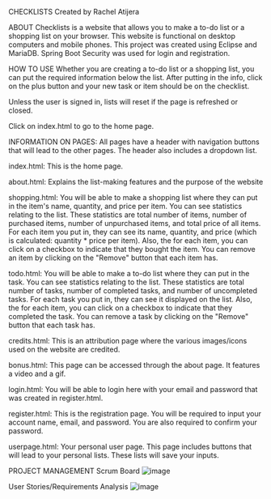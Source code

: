 CHECKLISTS
Created by Rachel Atijera

ABOUT
Checklists is a website that allows you to make a to-do list or a shopping list on your browser. This website is functional on desktop
computers and mobile phones. This project was created using Eclipse and MariaDB. Spring Boot Security was used for login and registration.
              
HOW TO USE
Whether you are creating a to-do list or a shopping list, you can put the required information below the list. 
After putting in the info, click on the plus button and your new task or item should be on the checklist.

Unless the user is signed in, lists will reset if the page is refreshed or closed.

Click on index.html to go to the home page.

INFORMATION ON PAGES:
All pages have a header with navigation buttons that will lead to the other pages. The header also includes a dropdown list.

index.html: This is the home page.

about.html: Explains the list-making features and the purpose of the website

shopping.html: You will be able to make a shopping list where they can put in the item's name, quantity, and price per item. You can see statistics relating to the list. 
These statistics are total number of items, number of purchased items,
number of unpurchased items, and total price of all items. For each item you put in, they can see its name, quantity, and price (which is
calculated: quantity * price per item). Also, the for each item, you can click on a checkbox to indicate that they bought the item. You can remove an item
by clicking on the "Remove" button that each item has. 

todo.html: You will be able to make a to-do list where they can put in the task. You can see statistics relating to the list. 
These statistics are total number of tasks, number of completed tasks, and number of uncompleted tasks. For each task you put in, they
can see it displayed on the list. Also, the for each item, you can click on a checkbox to indicate that they completed the task. You can remove a task
by clicking on the "Remove" button that each task has. 

credits.html: This is an attribution page where the various images/icons used on the website are credited.

bonus.html: This page can be accessed through the about page. It features a video and a gif.

login.html: You will be able to login here with your email and password that was created in register.html.

register.html: This is the registration page. You will be required to input your account name, email, and password. You are also required to confirm your password.

userpage.html: Your personal user page. This page includes buttons that will lead to your personal lists. These lists will save your inputs.

PROJECT MANAGEMENT
Scrum Board
![image](https://user-images.githubusercontent.com/33971537/196223191-2cef7cdb-7c7b-47e8-87cc-b1d54271cc57.png)

User Stories/Requirements Analysis
![image](https://user-images.githubusercontent.com/33971537/196223592-831280f7-1091-4589-ada5-7d5c028b91c2.png)
